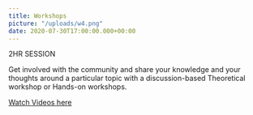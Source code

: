 ```yaml
---
title: Workshops
picture: "/uploads/w4.png"
date: 2020-07-30T17:00:00.000+00:00
---
```


2HR SESSION


Get involved with the community and share your 
knowledge and your thoughts around a particular 
topic with a discussion-based Theoretical workshop 
or Hands-on workshops. 

[Watch Videos here](https://www.youtube.com/watch?v=60bmIQawkhY&list=PLLgC0nB1k-MP-LaAyGM2Umv8mw6qplj9Y)
